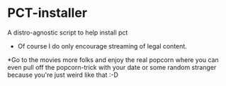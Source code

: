 # PCT-installer
A distro-agnostic script to help install pct


* Of course I do only encourage streaming of legal content.

*Go to the movies more folks and enjoy the real popcorn where you can even pull off 
the popcorn-trick with your date or some random stranger because you're 
just weird like that :-D
